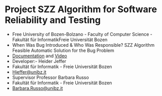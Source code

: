 # Project SZZ Algorithm for Software Reliability and Testing
- Free University of Bozen-Bolzano - Faculty of Computer Science - Fakultät für InformatikFreie Universität Bozen
- When Was Bug Introduced & Who Was Responsible? SZZ Algorithm Feasible Automatic Solution for the Bug Problem
- [Documentation](https://github.com/HeiderJeffer/Project-SZZ-Algorithm-for-Software-Reliability-and-Testing/blob/main/SZZ%20Solution%20Video%20%2B%20Document%20%20by%20Heider%20Jeffer/SZZ%20Algorithm%20Document%20unibz.pdf) and [Video](https://github.com/HeiderJeffer/Project-SZZ-Algorithm-for-Software-Reliability-and-Testing/blob/main/SZZ%20Solution%20Video%20%2B%20Document%20%20by%20Heider%20Jeffer/SZZ%20Algorithm%20unibz.mp4)
- Developer:- Heider Jeffer
- Fakultät für Informatik - Freie Universität Bozen
- Hjeffer@unibz.it
- Supervisor Professor Barbara Russo
- Fakultät für Informatik - Freie Universität Bozen
- Barbara.Russo@unibz.it


